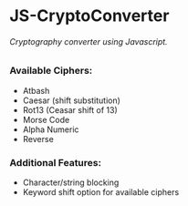 # JS-CryptoConverter

###### *Cryptography converter using Javascript.*


### Available Ciphers:
- Atbash
- Caesar (shift substitution)
- Rot13 (Ceasar shift of 13)
- Morse Code
- Alpha Numeric
- Reverse


### Additional Features:
- Character/string blocking
- Keyword shift option for available ciphers

